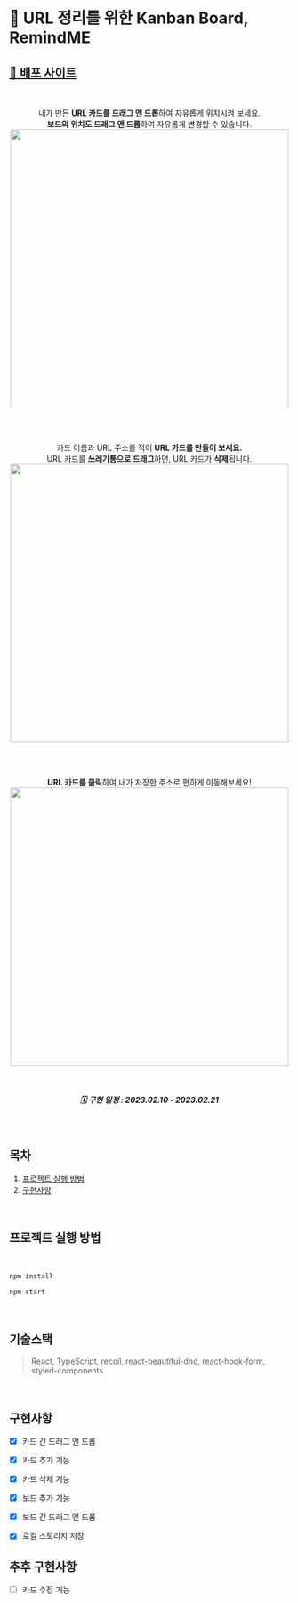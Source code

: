 # 📮 URL 정리를 위한 Kanban Board, RemindME
## [🔖 배포 사이트](https://paper-remindme.netlify.app/)

<div align="center">

   <br />
   
내가 만든 **URL 카드를 드래그 앤 드롭**하여 자유롭게 위치시켜 보세요.
<br />
**보드의 위치도 드래그 앤 드롭**하여 자유롭게 변경할 수 있습니다.
   <img width="500px" src="https://user-images.githubusercontent.com/107424974/220314655-8a134c3b-c5b2-4833-a41b-2ddaa7fed255.gif"/>

   <br />
   <br />
   
카드 이름과 URL 주소를 적어 **URL 카드를 만들어 보세요.**
<br />
URL 카드를 **쓰레기통으로 드래그**하면, URL 카드가 **삭제**됩니다.
   <img width="500px" src="https://user-images.githubusercontent.com/107424974/220314411-4833f86e-9b05-4f8c-b96a-1e71457f6077.gif"/>

   <br />
   <br />
   
**URL 카드를 클릭**하여 내가 저장한 주소로 편하게 이동해보세요!
   <img width="500px" src="https://user-images.githubusercontent.com/107424974/220314466-c344aea3-d273-4610-bdd9-a53cff01b604.gif"/>

<br />
   
##### 🗓 구현 일정 : 2023.02.10 - 2023.02.21
   
</div>

<br />

## 목차

1. [프로젝트 실행 방법](#프로젝트-실행-방법)
2. [구현사항](#구현사항)

</br>

## 프로젝트 실행 방법

<br>

```bash
npm install
```

```bash
npm start
```

<br>

## 기술스택

> React, TypeScript, recoil, react-beautiful-dnd, react-hook-form, styled-components

<br>

## 구현사항

- [x] 카드 간 드래그 앤 드롭
      <br />
- [x] 카드 추가 기능
      <br />
- [x] 카드 삭제 기능
      <br />
- [x] 보드 추가 기능
      <br />
- [x] 보드 간 드래그 앤 드롭
      <br />
- [x] 로컬 스토리지 저장
      <br />


## 추후 구현사항
- [ ] 카드 수정 기능
      <br />
